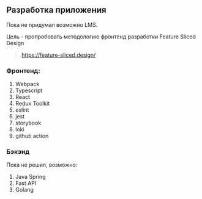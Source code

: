 ## Разработка приложения

Пока не придумал возможно LMS.

Цель - пропробовать методологию фронтенд разработки Feature Sliced Design

> https://feature-sliced.design/

### Фронтенд:
1. Webpack
2. Typescript
3. React
4. Redux Toolkit
5. eslint
6. jest
7. storybook
8. loki
9. github action

### Бэкэнд
Пока не решил, возможно:
1. Java Spring
2. Fast API
3. Golang